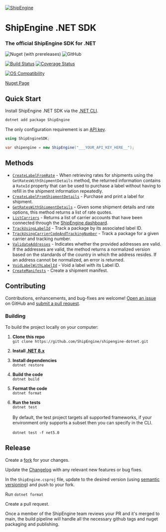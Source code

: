 [![ShipEngine](https://shipengine.github.io/img/shipengine-logo-wide.png)](https://shipengine.com)

# ShipEngine .NET SDK

### The official ShipEngine SDK for .NET

![Nuget (with prereleases)](https://img.shields.io/nuget/vpre/ShipEngine)
![GitHub](https://img.shields.io/github/license/ShipEngine/shipengine-dotnet)

[![Build Status](https://github.com/ShipEngine/shipengine-dotnet/actions/workflows/ci-cd.yaml/badge.svg)](https://github.com/ShipEngine/shipengine-dotnet/actions/workflows/ci-cd.yaml)
[![Coverage Status](https://coveralls.io/repos/github/ShipEngine/shipengine-dotnet/badge.svg?branch=main)](https://coveralls.io/github/ShipEngine/shipengine-dotnet?branch=main)

[![OS Compatibility](https://shipengine.github.io/img/badges/os-badges.svg)](https://github.com/ShipEngine/shipengine-dotnet/actions)

[Nuget Page](https://www.nuget.org/packages/ShipEngine/)

## Quick Start

Install ShipEngine .NET SDK via the [.NET CLI](https://docs.microsoft.com/en-us/dotnet/core/tools/).

```bash
dotnet add package ShipEngine
```

The only configuration requirement is an [API key](https://www.shipengine.com/docs/auth/#api-keys).

```csharp
using ShipEngineSDK;

var shipengine = new ShipEngine("___YOUR_API_KEY_HERE__");
```

## Methods

- [`CreateLabelFromRate`](./docs/CreateLabelFromRate.md) - When retrieving rates for shipments using the `GetRatesWithShipmentDetails` method, the returned information contains a `RateId` property that can be used to purchase a label without having to refill in the shipment information repeatedly.
- [`CreateLabelFromShipmentDetails`](./docs/CreateLabelFromShipmentDetails.md) - Purchase and print a label for shipment.
- [`GetRatesWithShipmentDetails`](./docs/GetRatesWithShipmentDetails.md) - Given some shipment details and rate options, this method returns a list of rate quotes.
- [`ListCarriers`](./docs/ListCarriers.md) - Returns a list of carrier accounts that have been connected through
  the [ShipEngine dashboard](https://www.shipengine.com/docs/carriers/setup/).
- [`TrackUsingLabelId`](./docs/TrackUsingLabelId.md) - Track a package by its associated label ID.
- [`TrackUsingCarrierCodeAndTrackingNumber`](./docs/TrackUsingCarrierCodeAndTrackingNumber.md) - Track a package for a given carrier and tracking number.
- [`ValidateAddresses`](./docs/ValidateAddresses.md) - Indicates whether the provided addresses are valid. If the addresses are valid, the method returns a normalized version based on the standards of the country in which the address resides. If an address cannot be normalized, an error is returned.
- [`VoidLabelWithLabelId`](./docs/VoidLabelWithLabelId.md) - Void a label with its Label ID.
- [`CreateManifests`](./docs/CreateManifest.md) - Create a shipment manifest.

## Contributing

Contributions, enhancements, and bug-fixes are welcome! [Open an issue](https://github.com/ShipEngine/shipengine-dotnet/issues) on GitHub and [submit a pull request](https://github.com/ShipEngine/shipengine-dotnet/pulls).

### Building

To build the project locally on your computer:

1. **Clone this repo**<br>
   `git clone https://github.com/ShipEngine/shipengine-dotnet.git`

2. **Install [.NET 8.x](https://dotnet.microsoft.com/download)**

3. **Install dependencies**<br>
   `dotnet restore`

4. **Build the code**<br>
   `dotnet build`

5. **Format the code**<br>
   `dotnet format`

6. **Run the tests**<br>
   `dotnet test`<br><br>
   By default, the test project targets all supported frameworks, if your environment only supports a subset then you can specify in the CLI. <br><br>
   `dotnet test -f net5.0`

## Release
Create a [fork](https://docs.github.com/en/get-started/quickstart/contributing-to-projects) for your changes.

Update the [Changelog](./CHANGELOG.md) with any relevant new features or bug fixes.

In the `ShipEngine.csproj` file, update to the desired version (using [semantic versioning](https://semver.org/)) and push to your fork.

Run `dotnet format`

Create a pull request.

Once a member of the ShipEngine team reviews your PR and it's merged to main, the build pipeline will handle all the necessary github tags and nuget packaging and publishing.
